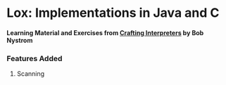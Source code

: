 # Lox: Implementations in Java and C
#### Learning Material and Exercises from [Crafting Interpreters](craftinginterpreters.com) by Bob Nystrom


### Features Added
1. Scanning

